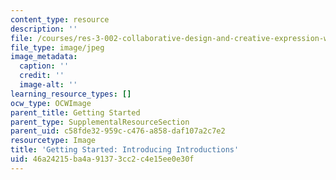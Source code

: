 ```yaml
---
content_type: resource
description: ''
file: /courses/res-3-002-collaborative-design-and-creative-expression-with-arduino-microcontrollers-january-iap-2017/46a24215ba4a91373cc2c4e15ee0e30f_GettingStartedIntro.jpg
file_type: image/jpeg
image_metadata:
  caption: ''
  credit: ''
  image-alt: ''
learning_resource_types: []
ocw_type: OCWImage
parent_title: Getting Started
parent_type: SupplementalResourceSection
parent_uid: c58fde32-959c-c476-a858-daf107a2c7e2
resourcetype: Image
title: 'Getting Started: Introducing Introductions'
uid: 46a24215-ba4a-9137-3cc2-c4e15ee0e30f
---
```

